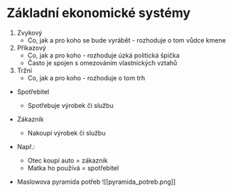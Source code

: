 # Základní ekonomické systémy
1. Zvykový
	- Co, jak a pro koho se bude vyrábět - rozhoduje o tom vůdce kmene
2. Příkazový
	- Co, jak a pro koho - rozhoduje úzká politická špička
	- Často je spojen s omezováním vlastnických vztahů
3. Tržní
	- Co, jak a pro koho - rozhoduje o tom trh

- Spotřebitel
	- Spotřebuje výrobek či službu
- Zákazník
	- Nakoupí výrobek či službu
- Např.:
	- Otec koupí auto = zákazník
	- Matka ho používá = spotřebitel

- Maslowova pyramida potřeb
![[pyramida_potreb.png]]